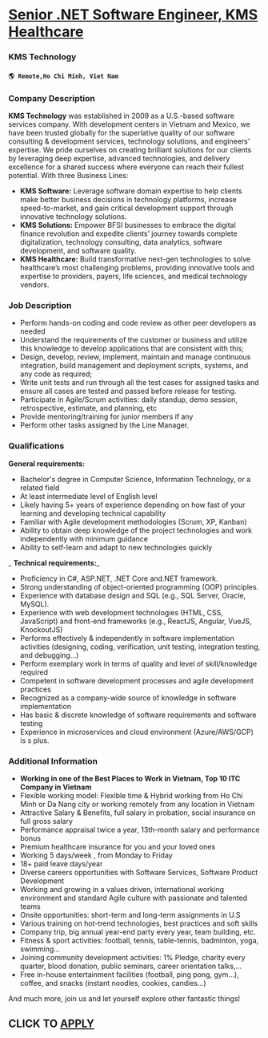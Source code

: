 # [Senior .NET Software Engineer, KMS Healthcare](https://www.remotewlb.com/apply/senior-net-software-engineer-kms-healthcare)  
### KMS Technology  
#### `🌎 Remote,Ho Chi Minh, Viet Nam`  

### **Company Description**

 **KMS Technology** was established in 2009 as a U.S.-based software services company. With development centers in Vietnam and Mexico, we have been trusted globally for the superlative quality of our software consulting & development services, technology solutions, and engineers' expertise. We pride ourselves on creating brilliant solutions for our clients by leveraging deep expertise, advanced technologies, and delivery excellence for a shared success where everyone can reach their fullest potential. With three Business Lines:

  *  **KMS Software:** Leverage software domain expertise to help clients make better business decisions in technology platforms, increase speed-to-market, and gain critical development support through innovative technology solutions.
  *  **KMS Solutions:** Empower BFSI businesses to embrace the digital finance revolution and expedite clients’ journey towards complete digitalization, technology consulting, data analytics, software development, and software quality.
  *  **KMS Healthcare:** Build transformative next-gen technologies to solve healthcare’s most challenging problems, providing innovative tools and expertise to providers, payers, life sciences, and medical technology vendors.

###  **Job Description**

  * Perform hands-on coding and code review as other peer developers as needed
  * Understand the requirements of the customer or business and utilize this knowledge to develop applications that are consistent with this;
  * Design, develop, review, implement, maintain and manage continuous integration, build management and deployment scripts, systems, and any code as required;
  * Write unit tests and run through all the test cases for assigned tasks and ensure all cases are tested and passed before release for testing.
  * Participate in Agile/Scrum activities: daily standup, demo session, retrospective, estimate, and planning, etc
  * Provide mentoring/training for junior members if any
  * Perform other tasks assigned by the Line Manager.

###  **Qualifications**

 **General requirements:**

  * Bachelor's degree in Computer Science, Information Technology, or a related field
  * At least intermediate level of English level
  * Likely having 5+ years of experience depending on how fast of your learning and developing technical capability
  * Familiar with Agile development methodologies (Scrum, XP, Kanban)
  * Ability to obtain deep knowledge of the project technologies and work independently with minimum guidance
  * Ability to self-learn and adapt to new technologies quickly

 _ **Technical requirements:**_

  * Proficiency in C#, ASP.NET, .NET Core and.NET framework.
  * Strong understanding of object-oriented programming (OOP) principles.
  * Experience with database design and SQL (e.g., SQL Server, Oracle, MySQL).
  * Experience with web development technologies (HTML, CSS, JavaScript) and front-end frameworks (e.g., ReactJS, Angular, VueJS, KnockoutJS)
  * Performs effectively & independently in software implementation activities (designing, coding, verification, unit testing, integration testing, and debugging…)
  * Perform exemplary work in terms of quality and level of skill/knowledge required
  * Competent in software development processes and agile development practices
  * Recognized as a company-wide source of knowledge in software implementation
  * Has basic & discrete knowledge of software requirements and software testing
  * Experience in microservices and cloud environment (Azure/AWS/GCP) is s plus.

###  **Additional Information**

  *  **Working in one of the Best Places to Work in Vietnam, Top 10 ITC Company in Vietnam**
  * Flexible working model: Flexible time & Hybrid working from Ho Chi Minh or Da Nang city or working remotely from any location in Vietnam
  * Attractive Salary & Benefits, full salary in probation, social insurance on full gross salary
  * Performance appraisal twice a year, 13th-month salary and performance bonus 
  * Premium healthcare insurance for you and your loved ones
  * Working 5 days/week , from Monday to Friday
  * 18+ paid leave days/year
  * Diverse careers opportunities with Software Services, Software Product Development
  * Working and growing in a values driven, international working environment and standard Agile culture with passionate and talented teams
  * Onsite opportunities: short-term and long-term assignments in U.S
  * Various training on hot-trend technologies, best practices and soft skills
  * Company trip, big annual year-end party every year, team building, etc.
  * Fitness & sport activities: football, tennis, table-tennis, badminton, yoga, swimming…
  * Joining community development activities: 1% Pledge, charity every quarter, blood donation, public seminars, career orientation talks,…
  * Free in-house entertainment facilities (football, ping pong, gym…), coffee, and snacks (instant noodles, cookies, candies…)

And much more, join us and let yourself explore other fantastic things!

  
## CLICK TO [APPLY](https://www.remotewlb.com/apply/senior-net-software-engineer-kms-healthcare)


